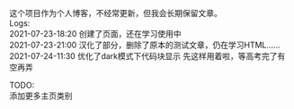 这个项目作为个人博客，不经常更新，但我会长期保留文章。  
Logs:   
2021-07-23-18:20 创建了页面，还在学习使用中  
2021-07-23-21:00 汉化了部分，删除了原本的测试文章，仍在学习HTML...... 
2021-07-24-11:30 优化了dark模式下代码块显示
先这样用着啦，等高考完了有空再弄

TODO:  
添加更多主页类别
